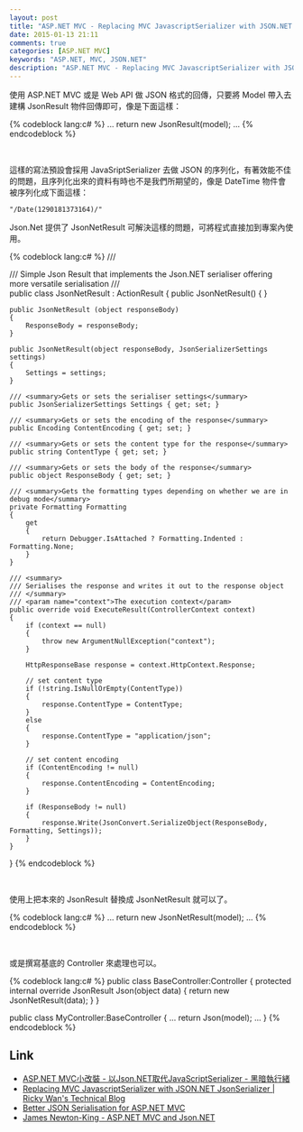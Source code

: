 ```yaml
---
layout: post
title: "ASP.NET MVC - Replacing MVC JavascriptSerializer with JSON.NET JsonSerializer"
date: 2015-01-13 21:11
comments: true
categories: [ASP.NET MVC]
keywords: "ASP.NET, MVC, JSON.NET"
description: "ASP.NET MVC - Replacing MVC JavascriptSerializer with JSON.NET JsonSerializer"
---
```


使用 ASP.NET MVC 或是 Web API 做 JSON 格式的回傳，只要將 Model 帶入去建構 JsonResult 物件回傳即可，像是下面這樣：

<!-- More -->

{% codeblock lang:c# %}
...
return new JsonResult(model);
...
{% endcodeblock %}

<br/>

這樣的寫法預設會採用 JavaSriptSerializer 去做 JSON 的序列化，有著效能不佳的問題，且序列化出來的資料有時也不是我們所期望的，像是 DateTime 物件會被序列化成下面這樣：  

    "/Date(1290181373164)/"


Json.Net 提供了 JsonNetResult 可解決這樣的問題，可將程式直接加到專案內使用。

{% codeblock lang:c# %}
/// <summary> 
/// Simple Json Result that implements the Json.NET serialiser offering more versatile serialisation 
/// </summary> 
public class JsonNetResult : ActionResult 
{ 
    public JsonNetResult() 
    { 
    }

    public JsonNetResult (object responseBody) 
    { 
        ResponseBody = responseBody; 
    }

    public JsonNetResult(object responseBody, JsonSerializerSettings settings) 
    { 
        Settings = settings; 
    }

    /// <summary>Gets or sets the serialiser settings</summary> 
    public JsonSerializerSettings Settings { get; set; }

    /// <summary>Gets or sets the encoding of the response</summary> 
    public Encoding ContentEncoding { get; set; }

    /// <summary>Gets or sets the content type for the response</summary> 
    public string ContentType { get; set; }

    /// <summary>Gets or sets the body of the response</summary> 
    public object ResponseBody { get; set; }

    /// <summary>Gets the formatting types depending on whether we are in debug mode</summary> 
    private Formatting Formatting 
    { 
        get 
        { 
            return Debugger.IsAttached ? Formatting.Indented : Formatting.None; 
        } 
    }

    /// <summary> 
    /// Serialises the response and writes it out to the response object 
    /// </summary> 
    /// <param name="context">The execution context</param> 
    public override void ExecuteResult(ControllerContext context) 
    { 
        if (context == null) 
        { 
            throw new ArgumentNullException("context"); 
        }

        HttpResponseBase response = context.HttpContext.Response;

        // set content type 
        if (!string.IsNullOrEmpty(ContentType)) 
        { 
            response.ContentType = ContentType; 
        } 
        else 
        { 
            response.ContentType = "application/json"; 
        }

        // set content encoding 
        if (ContentEncoding != null) 
        { 
            response.ContentEncoding = ContentEncoding; 
        }

        if (ResponseBody != null) 
        { 
            response.Write(JsonConvert.SerializeObject(ResponseBody, Formatting, Settings));             
        } 
    } 
}
{% endcodeblock %}

<br/>


使用上把本來的 JsonResult 替換成 JsonNetResult 就可以了。  

{% codeblock lang:c# %}
...
return new JsonNetResult(model);
...
{% endcodeblock %}

<br/>


或是撰寫基底的 Controller 來處理也可以。

{% codeblock lang:c# %}
public class BaseController:Controller
{
   protected internal override JsonResult Json(object data)
   {
       return new JsonNetResult(data);
   }
}

public class MyController:BaseController
{
    ...
        return Json(model);
    ...
}
{% endcodeblock %}

Link
-------
* [ASP.NET MVC小改裝 - 以Json.NET取代JavaScriptSerializer - 黑暗執行緒](http://blog.darkthread.net/post-2012-08-30-asp-net-mvc-and-json-net.aspx)
* [Replacing MVC JavascriptSerializer with JSON.NET JsonSerializer | Ricky Wan's Technical Blog](http://wingkaiwan.com/2012/12/28/replacing-mvc-javascriptserializer-with-json-net-jsonserializer/)
* [Better JSON Serialisation for ASP.NET MVC](http://yobriefca.se/blog/2010/11/20/better-json-serialisation-for-asp-dot-net-mvc/)
* [James Newton-King - ASP.NET MVC and Json.NET](http://james.newtonking.com/archive/2008/10/16/asp-net-mvc-and-json-net)
